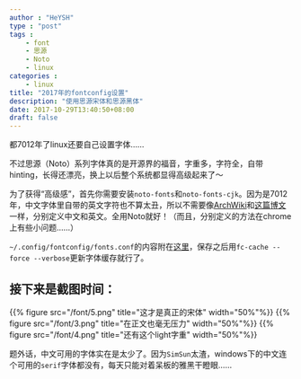 ```yaml
---
author : "HeYSH"
type : "post"
tags :
    - font
    - 思源
    - Noto
    - linux
categories :
    - linux
title: "2017年的fontconfig设置"
description: "使用思源宋体和思源黑体"
date: 2017-10-29T13:40:50+08:00
draft: false
---
```


都7012年了linux还要自己设置字体……

不过思源（Noto）系列字体真的是开源界的福音，字重多，字符全，自带hinting，长得还漂亮，换上以后整个系统都显得高级起来了～

为了获得“高级感”，首先你需要安装`noto-fonts`和`noto-fonts-cjk`。因为是7012年，中文字体里自带的英文字符也不算太丑，所以不需要像[ArchWiki](https://wiki.archlinux.org/index.php/Font_Configuration/Chinese_Font_Configurations_(%E7%AE%80%E4%BD%93%E4%B8%AD%E6%96%87)#Windows.C2.AE.E6.98.BE.E7.A4.BA.E6.95.88.E6.9E.9C.E7.9A.84.E5.AD.97.E4.BD.93.E5.8F.82.E8.80.83.E9.85.8D.E7.BD.AE)和[这篇博文](https://ohmyarch.github.io/2017/01/15/Linux%E4%B8%8B%E7%BB%88%E6%9E%81%E5%AD%97%E4%BD%93%E9%85%8D%E7%BD%AE%E6%96%B9%E6%A1%88/)一样，分别定义中文和英文。全用Noto就好！（而且，分别定义的方法在chrome上有些小问题……）

`~/.config/fontconfig/fonts.conf`的内容附在[这里](https://gist.github.com/heyeshuang/03d69c1823b8cf769819d36b34f34f71)，保存之后用`fc-cache --force --verbose`更新字体缓存就行了。

## 接下来是截图时间：

{{% figure src="/font/5.png" title="这才是真正的宋体" width="50%"%}}
{{% figure src="/font/3.png" title="在正文也毫无压力" width="50%"%}}
{{% figure src="/font/4.png" title="还有这个light字重" width="50%"%}}

题外话，中文可用的字体实在是太少了。因为`SimSun`太渣，windows下的中文连个可用的`serif`字体都没有，每天只能对着呆板的雅黑干瞪眼……
